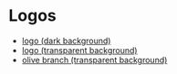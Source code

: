 # Logos

* [logo (dark background)](https://www.dropbox.com/s/vtx1jjkzo41uk1s/DEF%20logo-03.png?dl=0)
* [logo (transparent background)](https://www.dropbox.com/s/lrgftywlpxst0m2/DEF%20logo-02.png?dl=0)
* [olive branch (transparent background)](https://www.dropbox.com/s/chpazrfao8w6xrf/Democracy.Earth%20wheat%20sheaf%20symbol.png?dl=0)

